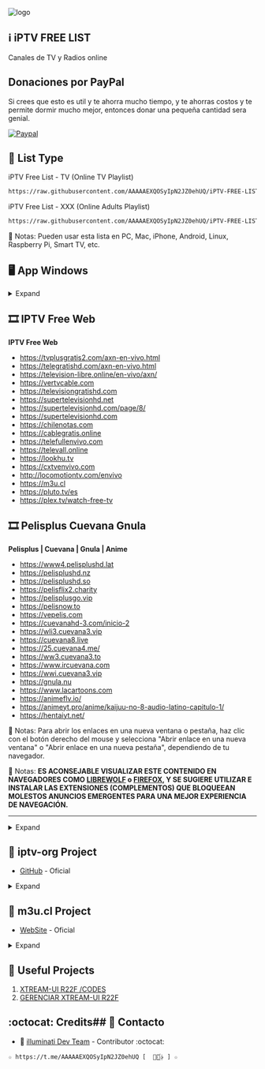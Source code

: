 ﻿![logo](https://cuarteldelmetal.com/wp-content/uploads/2023/04/Que-es-IPTV.webp)
 
## :information_source: iPTV FREE LIST 
Canales de TV y Radios online

## Donaciones por PayPal 

Si crees que esto es util y te ahorra mucho tiempo, y te ahorras costos y te permite dormir mucho mejor, entonces donar una pequeña cantidad sera genial.

[![Paypal](https://www.paypalobjects.com/en_US/i/btn/btn_donateCC_LG.gif)](https://www.paypal.com/cgi-bin/webscr?cmd=_s-xclick&hosted_button_id=QQ9A4UFHSP5TC)

## :satellite: List Type

iPTV Free List - TV (Online TV Playlist)
```bash
https://raw.githubusercontent.com/AAAAAEXQOSyIpN2JZ0ehUQ/iPTV-FREE-LIST/master/iPTV-Free-List_TV.m3u
```

iPTV Free List - XXX (Online Adults Playlist)
```bash
https://raw.githubusercontent.com/AAAAAEXQOSyIpN2JZ0ehUQ/iPTV-FREE-LIST/master/iPTV-Free-List_XXX.m3u
```
:memo: Notas: Pueden usar esta lista en PC, Mac, iPhone, Android, Linux, Raspberry Pi, Smart TV, etc.

## :desktop_computer: App Windows

<details>
<summary>Expand</summary>
<br>

- [Descargar SimpleTV 0.5.0 b12 (32-bit, 64-bit) para Windows](https://www.filehorse.com/es/descargar-simpletv/#review) - Reproductor multimedia gratuito para Windows.
- [Descargar VLC media player (32-bit, 64-bit) para Windows](https://www.videolan.org/vlc/index.es.html/) - Reproductor multimedia gratuito y de código abierto para múltiples plataformas.
- [Descargar PotPlayer](https://potplayer.daum.net/) - Reproductor multimedia gratuito para Windows.
- [Descargar Megacubo](https://megacubo.tv) - Aplicación de IPTV de código abierto multiplataforma con múltiples características como favoritos, recomendaciones basadas en EPG, etc. Compatible con listas M3U, Xtream y dispositivos Mag.
- [IPTVnator](https://github.com/4gray/iptvnator) - Aplicación de IPTV multiplataforma gratuita con múltiples características como favoritos, EPG, archivo de TV, etc.

</details>

## :film_strip: IPTV Free Web

**IPTV Free Web**
* https://tvplusgratis2.com/axn-en-vivo.html
* https://telegratishd.com/axn-en-vivo.html
* https://television-libre.online/en-vivo/axn/
* https://vertvcable.com
* https://televisiongratishd.com
* https://supertelevisionhd.net
* https://supertelevisionhd.com/page/8/
* https://supertelevisionhd.com
* https://chilenotas.com
* https://cablegratis.online
* https://telefullenvivo.com
* https://televall.online
* https://lookhu.tv 
* https://cxtvenvivo.com
* http://locomotiontv.com/envivo
* https://m3u.cl
* https://pluto.tv/es
* https://plex.tv/watch-free-tv

## :film_strip: Pelisplus Cuevana Gnula

**Pelisplus | Cuevana | Gnula | Anime**
* https://www4.pelisplushd.lat
* https://pelisplushd.nz
* https://pelisplushd.so
* https://pelisflix2.charity
* https://pelisplusgo.vip
* https://pelisnow.to
* https://vepelis.com
* https://cuevanahd-3.com/inicio-2
* https://wli3.cuevana3.vip
* https://cuevana8.live
* https://25.cuevana4.me/
* https://ww3.cuevana3.to
* https://www.ircuevana.com
* https://wwi.cuevana3.vip
* https://gnula.nu
* https://www.lacartoons.com
* https://animeflv.io/
* https://animeyt.pro/anime/kaijuu-no-8-audio-latino-capitulo-1/
* https://hentaiyt.net/

:memo: Notas: Para abrir los enlaces en una nueva ventana o pestaña, haz clic con el botón derecho del mouse y selecciona "Abrir enlace en una nueva ventana" o "Abrir enlace en una nueva pestaña", dependiendo de tu navegador.

:memo: Notas: **ES ACONSEJABLE VISUALIZAR ESTE CONTENIDO EN NAVEGADORES COMO [LIBREWOLF](https://librewolf.net/) o [FIREFOX](https://www.mozilla.org/es-CL/firefox/new/), Y SE SUGIERE UTILIZAR E INSTALAR LAS EXTENSIONES (COMPLEMENTOS) QUE BLOQUEEAN MOLESTOS ANUNCIOS EMERGENTES PARA UNA MEJOR EXPERIENCIA DE NAVEGACIÓN.**


----------------------------------------------------------------------------------------------------------------

<details>
<summary>Expand</summary>
<br>

## :gear: ADD-ONS Main 

1. [uBlock Origin por Raymond Hill](https://addons.mozilla.org/es/firefox/addon/ublock-origin/)
2. [Privacy Badger por EFF Technologists](https://addons.mozilla.org/es/firefox/addon/privacy-badger17/)
3. [ClearURLs por Kevin R.](https://addons.mozilla.org/es/firefox/addon/clearurls/)
4. [Buster: Captcha Solver for Humans by Armin Sebastian](https://addons.mozilla.org/en-US/firefox/addon/buster-captcha-solver/)
5. [FastForward by FastForward Team](https://addons.mozilla.org/en-US/firefox/addon/fastforwardteam/)
6. [Smart HTTPS by ilGur](https://addons.mozilla.org/en-US/firefox/addon/smart-https-revived/)
7. [WebRTC Control by Bernard](https://addons.mozilla.org/en-US/firefox/addon/webrtc-control/)

## :gear: ADD-ONS Temas 

1. [Hacker por That Tall Guy](https://addons.mozilla.org/es/firefox/addon/hacker-mode/)
1. [BasementHackerOS por Yewfy](https://addons.mozilla.org/es/firefox/addon/basementhackeros/)

## :gear: ADD-ONS Optional 

1. [AdGuard AdBlocker por Adguard Software Ltd](https://addons.mozilla.org/es/firefox/addon/adguard-adblocker/)
2. [Skip Redirect by Sebastian Blask](https://addons.mozilla.org/en-US/firefox/addon/skip-redirect/)
3. [TWP - Translate Web Pages por Filipe Ps](https://addons.mozilla.org/es/firefox/addon/traduzir-paginas-web/)
4. [Dark Reader by Dark Reader Ltd](https://addons.mozilla.org/en-US/firefox/addon/darkreader/)

</details>

## :satellite: iptv-org Project
* [GitHub](https://github.com/iptv-org/iptv) - Oficial 

<details>
<summary>Expand</summary>
<br>

Listas de reproducción:

```
https://iptv-org.github.io/iptv/index.category.m3u
```

Lista de reproducción principal 
```bash
https://iptv-org.github.io/iptv/index.m3u
```
Agrupados por categoría 
```bash
https://iptv-org.github.io/iptv/index.category.m3u
```
Agrupados por idioma 
```bash
https://iptv-org.github.io/iptv/index.language.m3u
```
Agrupados por país 
```bash
https://iptv-org.github.io/iptv/index.country.m3u
```
Lista IPTV Lenguaje Español
```bash
https://iptv-org.github.io/iptv/languages/spa.m3u
```

</details>

## :satellite: m3u.cl Project
* [WebSite](https://m3u.cl) - Oficial

<details>
<summary>Expand</summary>
<br>

Listas de reproducción:

M3U Chile
```bash
https://m3u.cl/lista/CL.m3u
```
Lista IPTV MÃºsica
```bash
https://m3u.cl/lista/musica.m3u
```
Lista IPTV Religiosos
```bash
https://m3u.cl/lista/religiosos.m3u
```
Lista IPTV Adultos
```bash
https://m3u.cl/lista/XXX.m3u
```
Lista IPTV TOP
```bash
https://m3u.cl/lista/top.m3u
```
Lista IPTV Total
```bash
https://m3u.cl/lista/total.m3u
```

</details>

## :file_folder: Useful Projects
1. [XTREAM-UI R22F /CODES](https://github.com/AAAAAEXQOSyIpN2JZ0ehUQ/iPTV-FREE-LIST/tree/master/Install/xtream-ui)
2. [GERENCIAR XTREAM-UI R22F](https://github.com/AAAAAEXQOSyIpN2JZ0ehUQ/iPTV-FREE-LIST/tree/master/Install/gestorextream-ui)

## :octocat: Credits## :email: Contacto
* :busts_in_silhouette: [illuminati Dev Team](https://t.me/AAAAAEXQOSyIpN2JZ0ehUQ) - Contributor :octocat:
```
☆ https://t.me/AAAAAEXQOSyIpN2JZ0ehUQ [  ⃘⃤꙰✰ ] ☆
```
